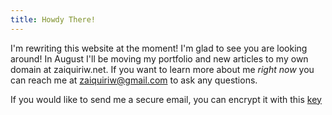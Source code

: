 ```yaml
---
title: Howdy There!
---
```


I'm rewriting this website at the moment! I'm glad to see you are looking around! In August I'll be moving my portfolio and new articles to my own domain at zaiquiriw.net. If you want to learn more about me *right now* you can reach me at zaiquiriw@gmail.com to ask any questions.



If you would like to send me a secure email, you can encrypt it with this [key](https://github.com/zaiquiriw/zaiquiriw.github.io/raw/refs/heads/main/docs/assets/zaiquiriw_0x2A984C42_public.asc)
